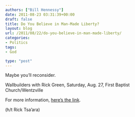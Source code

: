 ```yaml
---
authors: ["Bill Hennessy"]
date: 2011-08-23 03:31:39+00:00
draft: false
title: Do You Believe in Man-Made Liberty?
layout: blog
url: /2011/08/22/do-you-believe-in-man-made-liberty/
categories:
- Politics
tags:
- God

type: "post"
---
```


Maybe you’ll reconsider.



Wallbuilders with Rick Green, Saturday, Aug. 27, First Baptist Church/Wentzville



For more information, [here’s the link](https://www.fbcwentzville.com/WallbuildersLive/).

(h/t Rick Tsa’ara)
